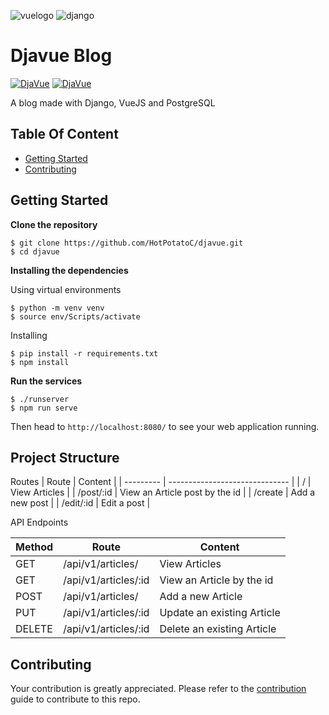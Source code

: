 ![vuelogo](docs/vue.png)
![django](docs/django.png)

# Djavue Blog

[![DjaVue](https://circleci.com/gh/HotPotatoC/djavue.svg?style=shield)](https://circleci.com/gh/HotPotatoC/djavue)
[![DjaVue](https://circleci.com/gh/HotPotatoC/djavue.svg?style=svg)](https://circleci.com/gh/HotPotatoC/djavue)

A blog made with Django, VueJS and PostgreSQL

## Table Of Content

- [Getting Started](#getting-started)
- [Contributing](#contributing)

## Getting Started

**Clone the repository**

```
$ git clone https://github.com/HotPotatoC/djavue.git
$ cd djavue
```

**Installing the dependencies**

Using virtual environments

```
$ python -m venv venv
$ source env/Scripts/activate
```

Installing

```
$ pip install -r requirements.txt
$ npm install
```

**Run the services**

```
$ ./runserver
$ npm run serve
```

Then head to `http://localhost:8080/` to see your web application running.

## Project Structure

Routes
| Route | Content |
| --------- | ------------------------------ |
| / | View Articles |
| /post/:id | View an Article post by the id |
| /create | Add a new post |
| /edit/:id | Edit a post |

API Endpoints

| Method | Route                | Content                    |
| ------ | -------------------- | -------------------------- |
| GET    | /api/v1/articles/    | View Articles              |
| GET    | /api/v1/articles/:id | View an Article by the id  |
| POST   | /api/v1/articles/    | Add a new Article          |
| PUT    | /api/v1/articles/:id | Update an existing Article |
| DELETE | /api/v1/articles/:id | Delete an existing Article |

## Contributing

Your contribution is greatly appreciated. Please refer to the [contribution](docs/CONTRIBUTING.md) guide to contribute to this repo.
